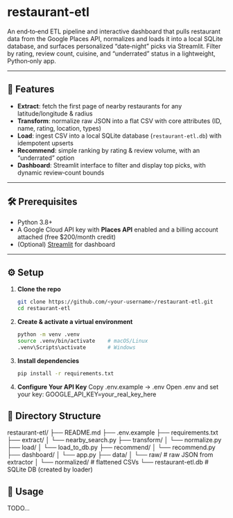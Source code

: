 # restaurant‑etl

An end‑to‑end ETL pipeline and interactive dashboard that pulls restaurant data from the Google Places API, normalizes and loads it into a local SQLite database, and surfaces personalized “date‑night” picks via Streamlit. Filter by rating, review count, cuisine, and “underrated” status in a lightweight, Python‑only app.

---

## 🚀 Features

- **Extract**: fetch the first page of nearby restaurants for any latitude/longitude & radius  
- **Transform**: normalize raw JSON into a flat CSV with core attributes (ID, name, rating, location, types)  
- **Load**: ingest CSV into a local SQLite database (`restaurant-etl.db`) with idempotent upserts  
- **Recommend**: simple ranking by rating & review volume, with an “underrated” option  
- **Dashboard**: Streamlit interface to filter and display top picks, with dynamic review‑count bounds  

---

## 🛠️ Prerequisites

- Python 3.8+  
- A Google Cloud API key with **Places API** enabled and a billing account attached (free \$200/month credit)  
- (Optional) [Streamlit](https://streamlit.io/) for dashboard  

---

## ⚙️ Setup

1. **Clone the repo**  
   ```bash
   git clone https://github.com/<your‑username>/restaurant‑etl.git
   cd restaurant‑etl
2. **Create & activate a virtual environment**
    ```bash
    python -m venv .venv
    source .venv/bin/activate    # macOS/Linux
    .venv\Scripts\activate       # Windows
3. **Install dependencies**
    ```bash
    pip install -r requirements.txt
4. **Configure Your API Key**
    Copy .env.example → .env
    Open .env and set your key:
    GOOGLE_API_KEY=your_real_key_here

##  🔄 Directory Structure
restaurant-etl/
├── README.md
├── .env.example
├── requirements.txt
├── extract/
│   └── nearby_search.py
├── transform/
│   └── normalize.py
├── load/
│   └── load_to_db.py
├── recommend/
│   └── recommend.py
├── dashboard/
│   └── app.py
├── data/
│   └── raw/             # raw JSON from extractor
│   └── normalized/      # flattened CSVs
└── restaurant-etl.db    # SQLite DB (created by loader)

## 🏁 Usage
TODO...
   

